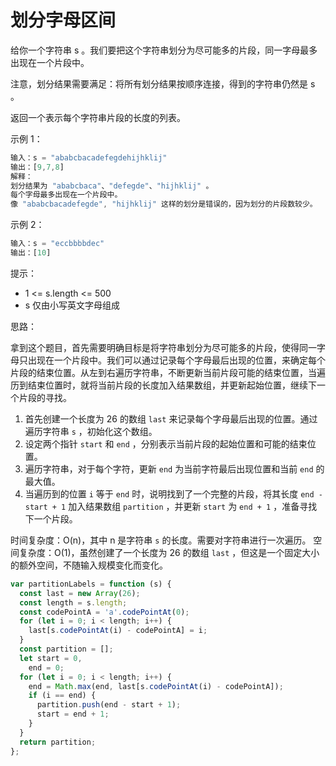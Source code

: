 # 划分字母区间

给你一个字符串 s 。我们要把这个字符串划分为尽可能多的片段，同一字母最多出现在一个片段中。

注意，划分结果需要满足：将所有划分结果按顺序连接，得到的字符串仍然是 s 。

返回一个表示每个字符串片段的长度的列表。

示例 1：

```js
输入：s = "ababcbacadefegdehijhklij"
输出：[9,7,8]
解释：
划分结果为 "ababcbaca"、"defegde"、"hijhklij" 。
每个字母最多出现在一个片段中。
像 "ababcbacadefegde", "hijhklij" 这样的划分是错误的，因为划分的片段数较少。
```

示例 2：

```js
输入：s = "eccbbbbdec"
输出：[10]
```

提示：

- 1 <= s.length <= 500
- s 仅由小写英文字母组成

思路：

拿到这个题目，首先需要明确目标是将字符串划分为尽可能多的片段，使得同一字母只出现在一个片段中。我们可以通过记录每个字母最后出现的位置，来确定每个片段的结束位置。从左到右遍历字符串，不断更新当前片段可能的结束位置，当遍历到结束位置时，就将当前片段的长度加入结果数组，并更新起始位置，继续下一个片段的寻找。

1. 首先创建一个长度为 26 的数组 `last` 来记录每个字母最后出现的位置。通过遍历字符串 `s` ，初始化这个数组。
2. 设定两个指针 `start` 和 `end` ，分别表示当前片段的起始位置和可能的结束位置。
3. 遍历字符串，对于每个字符，更新 `end` 为当前字符最后出现位置和当前 `end` 的最大值。
4. 当遍历到的位置 `i` 等于 `end` 时，说明找到了一个完整的片段，将其长度 `end - start + 1` 加入结果数组 `partition` ，并更新 `start` 为 `end + 1` ，准备寻找下一个片段。

时间复杂度：O(n)，其中 n 是字符串 `s` 的长度。需要对字符串进行一次遍历。
空间复杂度：O(1)，虽然创建了一个长度为 26 的数组 `last` ，但这是一个固定大小的额外空间，不随输入规模变化而变化。

```js
var partitionLabels = function (s) {
  const last = new Array(26);
  const length = s.length;
  const codePointA = 'a'.codePointAt(0);
  for (let i = 0; i < length; i++) {
    last[s.codePointAt(i) - codePointA] = i;
  }
  const partition = [];
  let start = 0,
    end = 0;
  for (let i = 0; i < length; i++) {
    end = Math.max(end, last[s.codePointAt(i) - codePointA]);
    if (i == end) {
      partition.push(end - start + 1);
      start = end + 1;
    }
  }
  return partition;
};
```
